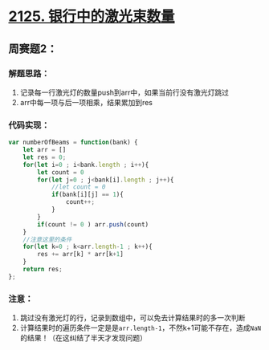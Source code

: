 # [2125. 银行中的激光束数量](https://leetcode-cn.com/problems/number-of-laser-beams-in-a-bank/)

## 周赛题2：

### 解题思路：

1. 记录每一行激光灯的数量push到arr中，如果当前行没有激光灯跳过
2. arr中每一项与后一项相乘，结果累加到res

### 代码实现：

```js
var numberOfBeams = function(bank) {
    let arr = []
    let res = 0;
    for(let i=0 ; i<bank.length ; i++){
        let count = 0
        for(let j=0 ; j<bank[i].length ; j++){
            //let count = 0
            if(bank[i][j] == 1){
                count++;
            }
        }
        if(count != 0 ) arr.push(count)
    }
    //注意这里的条件
    for(let k=0 ; k<arr.length-1 ; k++){
        res += arr[k] * arr[k+1]
    }
    return res;
};
```

### 注意：

1. 跳过没有激光灯的行，记录到数组中，可以免去计算结果时的多一次判断
2. 计算结果时的遍历条件一定是是`arr.length-1`，不然k+1可能不存在，造成`NaN`的结果！（在这纠结了半天才发现问题）

